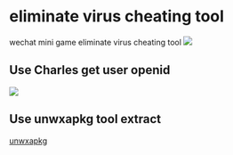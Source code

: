 # eliminate virus cheating tool
wechat mini game eliminate virus cheating tool
![](http://static.1sapp.com/simage_template/40b52b6d14a51b25a996d2c3c16f3e3af375a907.png)

## Use Charles get user openid 

![](http://static.1sapp.com/simage_template/8e698fede9377efc883310435130c72b70641c3c.png)

## Use unwxapkg tool extract

[unwxapkg](https://github.com/sjatsh/unwxapkg)
